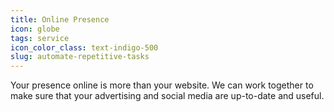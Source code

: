```yaml
---
title: Online Presence
icon: globe
tags: service
icon_color_class: text-indigo-500
slug: automate-repetitive-tasks
---
```


Your presence online is more than your website. We can work together to make sure that your 
advertising and social media are up-to-date and useful.
